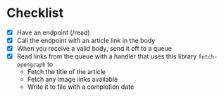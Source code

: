# Checklist

- [x] Have an endpoint (/read)
- [x] Call the endpoint with an article link in the body
- [x] When you receive a valid body, send it off to a queue
- [x] Read links from the queue with a handler that uses this library `fetch-opengraph` to
  - Fetch the title of the article
  - Fetch any image links available
  - Write it to file with a completion date
